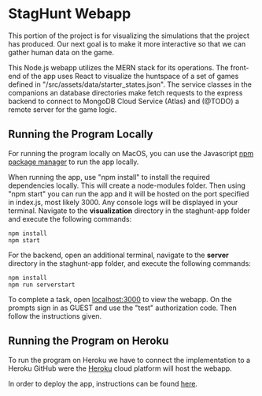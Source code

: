 # StagHunt Webapp
This portion of the project is for visualizing the simulations that the project has produced.
Our next goal is to make it more interactive so that we can gather human data on the game.

This Node.js webapp utilizes the MERN stack for its operations.
The front-end of the app uses React to visualize the huntspace of a set of games defined in "/src/assets/data/starter_states.json".
The service classes in the companions an database directories make fetch requests to the express backend to connect to MongoDB Cloud Service (Atlas) and (@TODO) a remote server for the game logic.

## Running the Program Locally
For running the program locally on MacOS, you can use the Javascript [npm package manager](https://www.npmjs.com/) to run the app locally.

When running the app, use "npm install" to install the required dependencies locally. This will create a node-modules folder. Then using "npm start" you can run the app and it will be hosted on the port specified in index.js, most likely 3000. Any console logs will be displayed in your terminal. Navigate to the **visualization** directory in the staghunt-app folder and execute the following commands:

    npm install
    npm start

For the backend, open an additional terminal, navigate to the **server** directory in the staghunt-app folder, and execute the following commands:

    npm install
    npm run serverstart

To complete a task, open [localhost:3000](https://localhost:3000) to view the webapp. On the prompts sign in as GUEST and use the "test" authorization code.
Then follow the instructions given.

## Running the Program on Heroku
To run the program on Heroku we have to connect the implementation to a Heroku GitHub were the [Heroku](https://devcenter.heroku.com/) cloud platform will host the webapp.

In order to deploy the app, instructions can be found [here](https://devcenter.heroku.com/articles/getting-started-with-nodejs#deploy-the-app).
